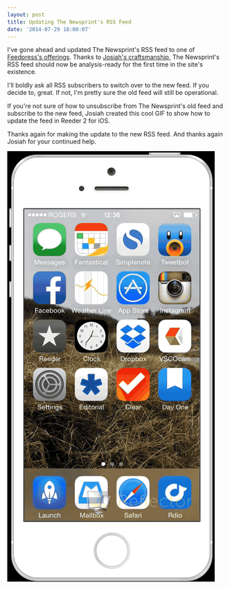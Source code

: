 ```yaml
---
layout: post
title: Updating The Newsprint's RSS Feed
date: '2014-07-29 18:00:07'
---
```


I've gone ahead and updated The Newsprint's RSS feed to one of [Feedpress's offerings](http://feedpress.it). Thanks to [Josiah's craftsmanship](http://jwie.be), The Newsprint's RSS feed should now be analysis-ready for the first time in the site's existence. 

I'll boldly ask all RSS subscribers to switch over to the new feed. If you decide to, great. If not, I'm pretty sure the old feed will still be operational.

If you're not sure of how to unsubscribe from The Newsprint's old feed and subscribe to the new feed, Josiah created this cool GIF to show how to update the feed in Reeder 2 for iOS. 

Thanks again for making the update to the new RSS feed. And thanks again Josiah for your continued help.

![](/media/images/2014/Jul/reeder-howto.gif)